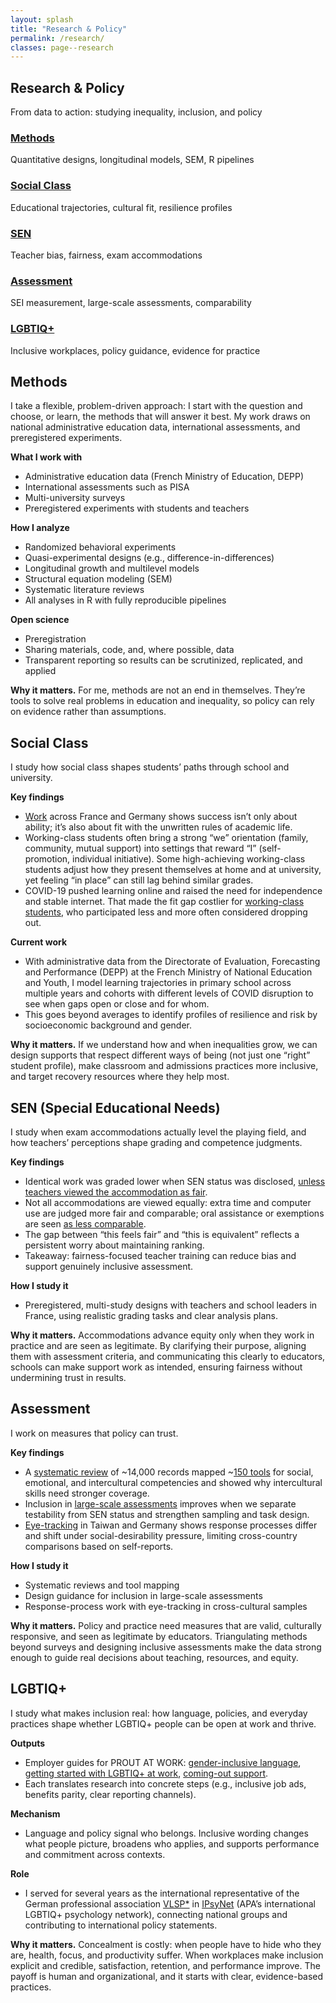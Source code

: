 ```yaml
---
layout: splash
title: "Research & Policy"
permalink: /research/
classes: page--research
---
```


<link rel="stylesheet" href="/assets/css/custom.css?v=20250808">

<!-- HERO (Research) – identisch zu Publications, ohne grauen Hintergrund -->
<section class="hero-band hero--research">
  <div class="hero-band__inner">
    <h1 class="hero-title">Research & Policy</h1>
    <p class="hero-sub">From data to action: studying inequality, inclusion, and policy</p>
  </div>
</section>

<div class="research-wrapper">

  <!-- Quick overview cards -->
  <div class="research-grid">
    <div class="research-card">
      <h3><a href="#methods">Methods</a></h3>
      <p>Quantitative designs, longitudinal models, SEM, R pipelines</p>
    </div>
    <div class="research-card">
      <h3><a href="#social-class">Social Class</a></h3>
      <p>Educational trajectories, cultural fit, resilience profiles</p>
    </div>
    <div class="research-card">
      <h3><a href="#sen">SEN</a></h3>
      <p>Teacher bias, fairness, exam accommodations</p>
    </div>
    <div class="research-card">
      <h3><a href="#assessment">Assessment</a></h3>
      <p>SEI measurement, large-scale assessments, comparability</p>
    </div>
    <div class="research-card">
      <h3><a href="#lgbtiq">LGBTIQ+</a></h3>
      <p>Inclusive workplaces, policy guidance, evidence for practice</p>
    </div>
  </div>

<!-- Detailed sections -->
<div class="research-section" id="methods">
  <h2>Methods</h2>
  <p>I take a flexible, problem-driven approach: I start with the question and choose, or learn, the methods that will answer it best. My work draws on national administrative education data, international assessments, and preregistered experiments.</p>

  <p class="list-label"><strong>What I work with</strong></p>
  <ul class="list-tight">
    <li>Administrative education data (French Ministry of Education, DEPP)</li>
    <li>International assessments such as PISA</li>
    <li>Multi-university surveys</li>
    <li>Preregistered experiments with students and teachers</li>
  </ul>

  <p class="list-label"><strong>How I analyze</strong></p>
  <ul class="list-tight">
    <li>Randomized behavioral experiments</li>
    <li>Quasi-experimental designs (e.g., difference-in-differences)</li>
    <li>Longitudinal growth and multilevel models</li>
    <li>Structural equation modeling (SEM)</li>
    <li>Systematic literature reviews</li>
    <li>All analyses in R with fully reproducible pipelines</li>
  </ul>

  <p class="list-label"><strong>Open science</strong></p>
  <ul class="list-tight">
    <li>Preregistration</li>
    <li>Sharing materials, code, and, where possible, data</li>
    <li>Transparent reporting so results can be scrutinized, replicated, and applied</li>
  </ul>

  <p class="why-it-matters"><strong>Why it matters.</strong> For me, methods are not an end in themselves. They’re tools to solve real problems in education and inequality, so policy can rely on evidence rather than assumptions.</p>
</div>

<div class="research-section" id="social-class">
  <h2>Social Class</h2>
  <p>I study how social class shapes students’ paths through school and university.</p>

  <p class="list-label"><strong>Key findings</strong></p>
  <ul class="list-tight">
    <li><a href="https://theses.hal.science/tel-04163355" target="_blank" rel="noopener">Work</a> across France and Germany shows success isn’t only about ability; it’s also about fit with the unwritten rules of academic life.</li>
    <li>Working-class students often bring a strong “we” orientation (family, community, mutual support) into settings that reward “I” (self-promotion, individual initiative). Some high-achieving working-class students adjust how they present themselves at home and at university, yet feeling “in place” can still lag behind similar grades.</li>
    <li>COVID-19 pushed learning online and raised the need for independence and stable internet. That made the fit gap costlier for <a href="https://doi.org/10.5334/irsp.716" target="_blank" rel="noopener">working-class students</a>, who participated less and more often considered dropping out.</li>
  </ul>

  <p class="list-label"><strong>Current work</strong></p>
  <ul class="list-tight">
    <li>With administrative data from the Directorate of Evaluation, Forecasting and Performance (DEPP) at the French Ministry of National Education and Youth, I model learning trajectories in primary school across multiple years and cohorts with different levels of COVID disruption to see when gaps open or close and for whom.</li>
    <li>This goes beyond averages to identify profiles of resilience and risk by socioeconomic background and gender.</li>
  </ul>

  <p class="why-it-matters"><strong>Why it matters.</strong> If we understand how and when inequalities grow, we can design supports that respect different ways of being (not just one “right” student profile), make classroom and admissions practices more inclusive, and target recovery resources where they help most.</p>
</div>

<div class="research-section" id="sen">
  <h2>SEN (Special Educational Needs)</h2>

  <p>I study when exam accommodations actually level the playing field, and how teachers’ perceptions shape grading and competence judgments.</p>

  <p class="list-label"><strong>Key findings</strong></p>
  <ul class="list-tight">
    <li>Identical work was graded lower when SEN status was disclosed, <a href="https://doi.org/10.31234/osf.io/fx7jc_v1" target="_blank" rel="noopener">unless teachers viewed the accommodation as fair</a>.</li>
    <li>Not all accommodations are viewed equally: extra time and computer use are judged more fair and comparable; oral assistance or exemptions are seen <a href="https://doi.org/10.31219/osf.io/fcnz4_v1" target="_blank" rel="noopener">as less comparable</a>.</li>
    <li>The gap between “this feels fair” and “this is equivalent” reflects a persistent worry about maintaining ranking.</li>
    <li>Takeaway: fairness-focused teacher training can reduce bias and support genuinely inclusive assessment.</li>
  </ul>

  <p class="list-label"><strong>How I study it</strong></p>
  <ul class="list-tight">
    <li>Preregistered, multi-study designs with teachers and school leaders in France, using realistic grading tasks and clear analysis plans.</li>
  </ul>

  <p class="why-it-matters"><strong>Why it matters.</strong> Accommodations advance equity only when they work in practice and are seen as legitimate. By clarifying their purpose, aligning them with assessment criteria, and communicating this clearly to educators, schools can make support work as intended, ensuring fairness without undermining trust in results.</p>
</div>

<div class="research-section" id="assessment">
  <h2>Assessment</h2>

  <p>I work on measures that policy can trust.</p>

  <p class="list-label"><strong>Key findings</strong></p>
  <ul class="list-tight">
    <li>A <a href="https://doi.org/10.1016/j.edurev.2019.100304" target="_blank" rel="noopener">systematic review</a> of ~14,000 records mapped ~<a href="https://2017-20.handinhand.si/wp-content/uploads/2019/12/SEI-measures_CATALOGUE.pdf" target="_blank" rel="noopener">150 tools</a> for social, emotional, and intercultural competencies and showed why intercultural skills need stronger coverage.</li>
    <li>Inclusion in <a href="https://doi.org/10.1007/978-3-658-27608-9_3" target="_blank" rel="noopener">large-scale assessments</a> improves when we separate testability from SEN status and strengthen sampling and task design.</li>
    <li><a href="https://doi.org/10.13140/RG.2.2.15675.98087" target="_blank" rel="noopener">Eye-tracking</a> in Taiwan and Germany shows response processes differ and shift under social-desirability pressure, limiting cross-country comparisons based on self-reports.</li>
  </ul>

  <p class="list-label"><strong>How I study it</strong></p>
  <ul class="list-tight">
    <li>Systematic reviews and tool mapping</li>
    <li>Design guidance for inclusion in large-scale assessments</li>
    <li>Response-process work with eye-tracking in cross-cultural samples</li>
  </ul>

  <p class="why-it-matters"><strong>Why it matters.</strong> Policy and practice need measures that are valid, culturally responsive, and seen as legitimate by educators. Triangulating methods beyond surveys and designing inclusive assessments make the data strong enough to guide real decisions about teaching, resources, and equity.</p>
</div>

<div class="research-section" id="lgbtiq">
  <h2>LGBTIQ+</h2>

  <p>I study what makes inclusion real: how language, policies, and everyday practices shape whether LGBTIQ+ people can be open at work and thrive.</p>

  <p class="list-label"><strong>Outputs</strong></p>
  <ul class="list-tight">
    <li>Employer guides for PROUT AT WORK: <a href="https://www.proutatwork.de/produkt/how-to-3-sprechen-sie-lgbtiq/" target="_blank" rel="noopener">gender-inclusive language</a>, <a href="https://www.proutatwork.de/produkt/how-to-4-lgbtiq-fuer-einsteigerinnen/" target="_blank" rel="noopener">getting started with LGBTIQ+ at work</a>, <a href="https://www.proutatwork.de/produkt/how-to-5-queere-themen/" target="_blank" rel="noopener">coming-out support</a>.</li>
    <li>Each translates research into concrete steps (e.g., inclusive job ads, benefits parity, clear reporting channels).</li>
  </ul>

  <p class="list-label"><strong>Mechanism</strong></p>
  <ul class="list-tight">
    <li>Language and policy signal who belongs. Inclusive wording changes what people picture, broadens who applies, and supports performance and commitment across contexts.</li>
  </ul>

  <p class="list-label"><strong>Role</strong></p>
  <ul class="list-tight">
    <li>I served for several years as the international representative of the German professional association <a href="https://www.vlsp.de/en" target="_blank" rel="noopener">VLSP*</a> in <a href="https://www.apa.org/ipsynet" target="_blank" rel="noopener">IPsyNet</a> (APA’s international LGBTIQ+ psychology network), connecting national groups and contributing to international policy statements.</li>
  </ul>

  <p class="why-it-matters"><strong>Why it matters.</strong> Concealment is costly: when people have to hide who they are, health, focus, and productivity suffer. When workplaces make inclusion explicit and credible, satisfaction, retention, and performance improve. The payoff is human and organizational, and it starts with clear, evidence-based practices.</p>
</div>

</div>
